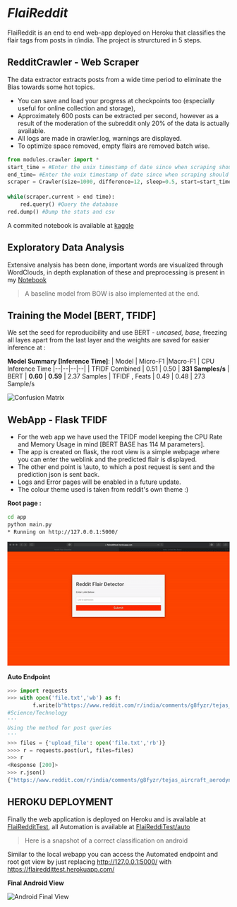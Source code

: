 # *FlaiReddit*
FlaiReddit is an end to end web-app deployed on Heroku that classifies the flair tags from posts in r/india. The project is strurctured in 5 steps.

## RedditCrawler - Web Scraper
The data extractor extracts posts from a wide time period to eliminate the Bias towards some hot topics.
* You can save and load your progress at checkpoints too (especially useful for online collection and storage), 
* Approximately  600 posts can be extracted per second, however as a result of the moderation of the subreddit only 20% of the data is actually available. 
* All logs are made in crawler.log, warnings are displayed.
* To optimize space removed, empty flairs are removed batch wise.

```python
from modules.crawler import *
start_time = #Enter the unix timestamp of date since when scraping should begin
end_time= #Enter the unix timestamp of date since when scraping should end
scraper = Crawler(size=1000, difference=12, sleep=0.5, start=start_time)

while(scraper.current > end time):
	red.query() #Query the database
red.dump() #Dump the stats and csv
```

A commited notebook is available at [kaggle](https://www.kaggle.com/someshsingh22/redditcrawlertest)

## Exploratory Data Analysis
Extensive analysis has been done, important words are visualized through WordClouds, in depth explanation of these and preprocessing is present in my [Notebook](https://github.com/someshsingh22/FlaiReddit-MIDAS/blob/master/Notebooks/Part-2-EDA.ipynb)

>A baseline model from BOW is also implemented at the end.
## Training the Model [BERT, TFIDF]
We set the seed for reproducibility and use BERT - *uncased, base*, freezing all layes apart from the last layer and the weights are saved for easier inference at : 

**Model Summary [Inference Time]**:
| Model | Micro-F1  |Macro-F1  | CPU Inference Time
|--|--|--|--|
| TFIDF Combined | 0.51 | 0.50  | **331 Samples/s**
| BERT | **0.60** | **0.59**  |	2.37 Samples
| TFIDF , Feats | 0.49 | 0.48  | 273 Sample/s

![Confusion Matrix](Images/CM.png)

## WebApp - Flask TFIDF
* For the web app we have used the TFIDF model keeping the CPU Rate and Memory Usage in mind [BERT BASE has 114 M parameters].
* The app is created on flask, the root view is a simple webpage where you can enter the weblink and the predicted flair is displayed.
* The other end point is \auto, to which a post request is sent and the prediction json is sent back.
* Logs and Error pages will be enabled in a future update.
* The colour theme used is taken from reddit's own theme :)

 **Root page :**
```bash
cd app
python main.py
* Running on http://127.0.0.1:5000/
```
![Root page](Images/flaireddit_webapp.gif)

**Auto Endpoint**
```python
>>> import requests
>>> with open('file.txt','wb') as f:
		f.write(b"https://www.reddit.com/r/india/comments/g8fyzr/tejas_aircraft_aerodynamics_analysis_the_swedish/")
#Science/Technology
'''
Using the method for post queries
'''
>>> files = {'upload_file': open('file.txt','rb')}
>>>> r = requests.post(url, files=files)
>>> r
<Response [200]>
>>> r.json()
{"https://www.reddit.com/r/india/comments/g8fyzr/tejas_aircraft_aerodynamics_analysis_the_swedish/" : 'Science/Technology'}
```
## HEROKU DEPLOYMENT
Finally the web application is deployed on Heroku and is available at [FlaiRedditTest](https://flaireddittest.herokuapp.com/), all Automation is available at [FlaiReddiTest/auto](https://flaireddittest.herokuapp.com/auto)
> Here is a snapshot of a correct classification on android

 Similar to the local webapp you can access the Automated endpoint and root get view by just replacing http://127.0.0.1:5000/ with https://flaireddittest.herokuapp.com/

 **Final Android View**

![Android Final View](Images/DroidView.jpeg)


